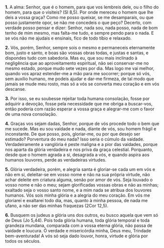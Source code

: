 **1.** A alma: Senhor, que é o homem, para que vos lembreis dele, ou o filho do homem, para que o visiteis? (Sl 8,5). Por onde mereceu o homem que lhe deis a vossa graça? Como me posso queixar, se me desamparais, ou que posso justamente opor, se não me concedeis o que peço? Decerto, com verdade posso pensar e dizer: Senhor, nada sou, nada posso, nada de bom tenho de mim mesmo, mas falta-me tudo, e sempre pendo para o nada. E se vós não me ajudais e ensinais, fico de todo tíbio e relaxado.

**2.**  Vós, porém, Senhor, sempre sois o mesmo e permaneceis eternamente bom, justo e santo, e boas são vossas obras todas, e justas e santas, e dispondes tudo com sabedoria. Mas eu, que sou mais inclinado à negligência que ao aproveitamento espiritual, não sei conservar-me no mesmo estado, porque mudo sete vezes por dia. Mas logo me vai melhor, quando vos apraz estender-me a mão para me socorrer; porque só vós, sem auxílio humano, me podeis ajudar e dar-me firmeza, de tal modo que jamais se mude meu rosto, mas só a vós se converta meu coração e em vós descanse.

**3.** Por isso, se eu soubesse rejeitar toda humana consolação, fosse por adquirir a devoção, fosse pela necessidade que me obriga a buscar-vos, então poderia com razão esperar a vossa graça e alegrar-me com o favor de uma nova consolação.

**4.** Graças vos sejam dadas, Senhor, porque de vós procede todo o bem que me sucede. Mas eu sou vaidade e nada, diante de vós, sou homem frágil e inconstante. De que posso, pois, gloriar-me, ou por que desejo ser estimado? Porventura do meu nada? Isso seria o cúmulo da vaidade. Verdadeiramente a vanglória é peste maligna e a pior das vaidades, porque nos aparta da glória verdadeira e nos priva da graça celestial. Porquanto, desde que o homem agrada a si, desagrada a vós, e quando aspira aos humanos louvores, perde as verdadeiras virtudes.

**5.** Glória verdadeira, porém, e alegria santa é gloriar-se cada um em vós e não em si, deleitar-se em vosso nome e não na sua própria virtude, não achar deleite em criatura alguma, senão por amor de vós. Seja louvado o vosso nome e não o meu; sejam glorificadas vossas obras e não as minhas; exaltado seja o vosso santo nome, e a mim nada se atribua dos louvores humanos. Vós sois minha glória e a alegria do meu coração. Em vós me gloriarei e exaltarei todo dia, mas, quanto à minha pessoa, de nada me ufano, a não ser das minhas fraquezas (2Cor 12,5).

**6.** Busquem os judeus a glória uns dos outros, eu busco aquela que vem só de Deus (Jo 5,44). Pois toda glória humana, toda glória temporal e toda grandeza mundana, comparada com a vossa eterna glória, não passa de vaidade e loucura. Ó verdade e misericórdia minha, Deus meu, Trindade bem-aventurada! A vós só seja dado louvor, honra, virtude e glória por todos os séculos.

